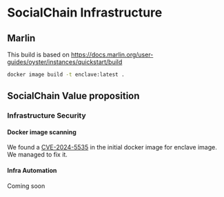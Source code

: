# SocialChain Infrastructure

## Marlin
This build is based on https://docs.marlin.org/user-guides/oyster/instances/quickstart/build


```bash
docker image build -t enclave:latest .
```

## SocialChain Value proposition

### Infrastructure Security

#### Docker image scanning
We found a [CVE-2024-5535](https://security.alpinelinux.org/vuln/CVE-2024-5535) in the initial docker image for enclave image. We managed to fix it.

#### Infra Automation
Coming soon


